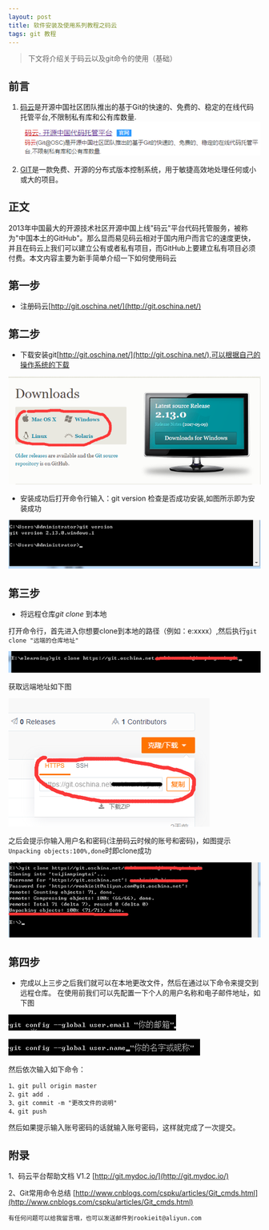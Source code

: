 ```yaml
---
layout: post
title: 软件安装及使用系列教程之码云
tags: git 教程
---
```

>下文将介绍关于码云以及git命令的使用（基础）

## 前言
1. [码云](https://git.oschina.net/)是开源中国社区团队推出的基于Git的快速的、免费的、稳定的在线代码托管平台,不限制私有库和公有库数量.
![mayun01](/images/mayun01.png)

2. [GIT](http://baike.baidu.com/link?url=UQs_Fc-h_NRQCrg0365ZbpYiG720l2QKM6GWg8zk9l1CWUBe5GT1gxmLgkFdxgne8qmaHl_PEdHMHaRdv-aUxK)是一款免费、开源的分布式版本控制系统，用于敏捷高效地处理任何或小或大的项目。

## 正文
2013年中国最大的开源技术社区开源中国上线"码云"平台代码托管服务，被称为"中国本土的GitHub"。那么显而易见码云相对于国内用户而言它的速度更快，并且在码云上我们可以建立公有或者私有项目，而GitHub上要建立私有项目必须付费。本文内容主要为新手简单介绍一下如何使用码云

## 第一步

+ 注册码云[http://git.oschina.net/](http://git.oschina.net/)

## 第二步
+ 下载安装git[http://git.oschina.net/](http://git.oschina.net/),可以根据自己的操作系统的下载

![mayun02](/images/mayun02.png)

+ 安装成功后打开命令行输入：git version 检查是否成功安装,如图所示即为安装成功

![mayun03](/images/mayun03.png)

## 第三步

+ 将远程仓库<em>git clone</em> 到本地

打开命令行，首先进入你想要clone到本地的路径（例如：e:xxxx）,然后执行`git clone "远端的仓库地址"`

![mayun05](/images/mayun05.png)

获取远端地址如下图

![mayun04](/images/mayun04.png)

之后会提示你输入用户名和密码(注册码云时候的账号和密码)，如图提示`Unpacking objects:100%,done`时即clone成功

![mayun06](/images/mayun06.png)

## 第四步
+ 完成以上三步之后我们就可以在本地更改文件，然后在通过以下命令来提交到远程仓库。
在使用前我们可以先配置一下个人的用户名称和电子邮件地址，如下图

![mayun07](/images/mayun07.png)

![mayun08](/images/mayun08.png)

然后依次输入如下命令：

	1、git pull origin master
	2、git add .
	3、git commit -m "更改文件的说明"
	4、git push  

然后如果提示输入账号密码的话就输入账号密码，这样就完成了一次提交。 


## 附录 
1、码云平台帮助文档 V1.2 [http://git.mydoc.io/](http://git.mydoc.io/)

2、Git常用命令总结 [http://www.cnblogs.com/cspku/articles/Git_cmds.html](http://www.cnblogs.com/cspku/articles/Git_cmds.html)


` 有任何问题可以给我留言哦，也可以发送邮件到rookieit@aliyun.com `